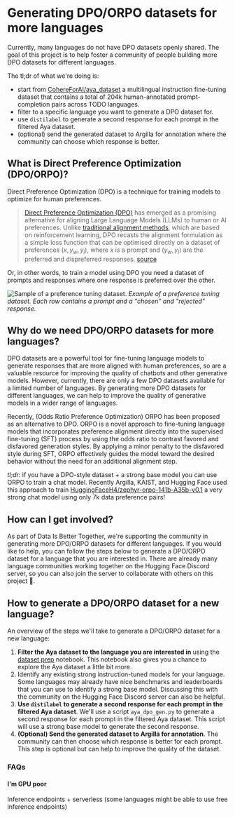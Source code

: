 # Generating DPO/ORPO datasets for more languages

Currently, many languages do not have DPO datasets openly shared. The goal of this project is to help foster a community of people building more DPO datasets for different languages.

The tl;dr of what we're doing is:

- start from [CohereForAI/aya_dataset](https://huggingface.co/datasets/CohereForAI/aya_dataset) a multilingual instruction fine-tuning dataset that contains a total of 204k human-annotated prompt-completion pairs across TODO languages.
- filter to a specific language you want to generate a DPO dataset for.
- use `distilabel` to generate a second response for each prompt in the filtered Aya dataset.
- (optional) send the generated dataset to Argilla for annotation where the community can choose which response is better.

## What is Direct Preference Optimization (DPO/ORPO)?

Direct Preference Optimization (DPO) is a technique for training models to optimize for human preferences.

> [Direct Preference Optimization (DPO)](https://huggingface.co/papers/2305.18290) has emerged as a promising alternative for aligning Large Language Models (LLMs) to human or AI preferences. Unlike [traditional alignment methods](https://huggingface.co/blog/rlhf), which are based on reinforcement learning, DPO recasts the alignment formulation as a simple loss function that can be optimised directly on a dataset of preferences ${(x, y_w, y_l)}$, where $x$ is a prompt and $(y_w,y_l)$ are the preferred and dispreferred responses.  [source](https://huggingface.co/blog/pref-tuning)

Or, in other words, to train a model using DPO you need a dataset of prompts and responses where one response is preferred over the other.

![Sample of a preference tuning dataset.](https://huggingface.co/datasets/huggingface/documentation-images/resolve/main/blog/pref_tuning/data.png)
*Example of a preference tuning dataset. Each row contains a prompt and a "chosen" and "rejected" response.*

## Why do we need DPO/ORPO datasets for more languages?

DPO datasets are a powerful tool for fine-tuning language models to generate responses that are more aligned with human preferences, so are a valuable resource for improving the quality of chatbots and other generative models. However, currently, there are only a few DPO datasets available for a limited number of languages. By generating more DPO datasets for different languages, we can help to improve the quality of generative models in a wider range of languages.

Recently, (Odds Ratio Preference Optimization) ORPO has been proposed as an alternative to DPO. ORPO is a novel approach to fine-tuning language models that incorporates preference alignment directly into the supervised fine-tuning (SFT) process by using the odds ratio to contrast favored and disfavored generation styles. By applying a minor penalty to the disfavored style during SFT, ORPO effectively guides the model toward the desired behavior without the need for an additional alignment step.

*tl;dr*: if you have a DPO-style dataset + a strong base model you can use ORPO to train a chat model. Recently Argilla, KAIST, and Hugging Face used this approach to train [HuggingFaceH4/zephyr-orpo-141b-A35b-v0.1](https://huggingface.co/HuggingFaceH4/zephyr-orpo-141b-A35b-v0.1) a very strong chat model using only 7k data preference pairs!

## How can I get involved?

As part of Data Is Better Together, we're supporting the community in generating more DPO/ORPO datasets for different languages. If you would like to help, you can follow the steps below to generate a DPO/ORPO dataset for a language that you are interested in. There are already many language communities working together on the Hugging Face Discord server, so you can also join the server to collaborate with others on this project 🤗.

## How to generate a DPO/ORPO dataset for a new language?

An overview of the steps we'll take to generate a DPO/ORPO dataset for a new language:

1. **Filter the Aya dataset to the language you are interested in** using the [dataset prep](./01_datasets_prep.ipynb) notebook. This notebook also gives you a chance to explore the Aya dataset a little bit more. 
2. Identify any existing strong instruction-tuned models for your language. Some languages may already have nice benchmarks and leaderboards that you can use to identify a strong base model. Discussing this with the community on the Hugging Face Discord server can also be helpful.
3. **Use `distilabel` to generate a second response for each prompt in the filtered Aya dataset**. We'll use a script `aya_dpo_gen.py` to generate a second response for each prompt in the filtered Aya dataset. This script will use a strong base model to generate the second response.
4. **(Optional) Send the generated dataset to Argilla for annotation**. The community can then choose which response is better for each prompt. This step is optional but can help to improve the quality of the dataset.

### FAQs


#### I'm GPU poor

Inference endpoints + serverless (some languages might be able to use free inference endpoints)
